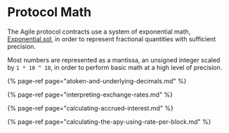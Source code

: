 # Protocol Math

The Agile protocol contracts use a system of exponential math, [Exponential.sol](https://github.com/agilefinance/agile-protocol/blob/master/contracts/Exponential.sol), in order to represent fractional quantities with sufficient precision.

Most numbers are represented as a mantissa, an unsigned integer scaled by `1 * 10 ^ 18`, in order to perform basic math at a high level of precision.

{% page-ref page="atoken-and-underlying-decimals.md" %}

{% page-ref page="interpreting-exchange-rates.md" %}

{% page-ref page="calculating-accrued-interest.md" %}

{% page-ref page="calculating-the-apy-using-rate-per-block.md" %}

